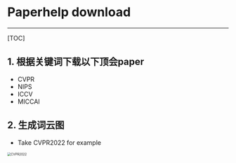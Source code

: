 # Paperhelp download

---
[TOC]

## 1. 根据关键词下载以下顶会paper

- CVPR
- NIPS
- ICCV
- MICCAI

## 2. 生成词云图

- Take CVPR2022 for example

<img src="./worldcloud/CVPR2022.png" alt="CVPR2022" style="zoom:50%;" />